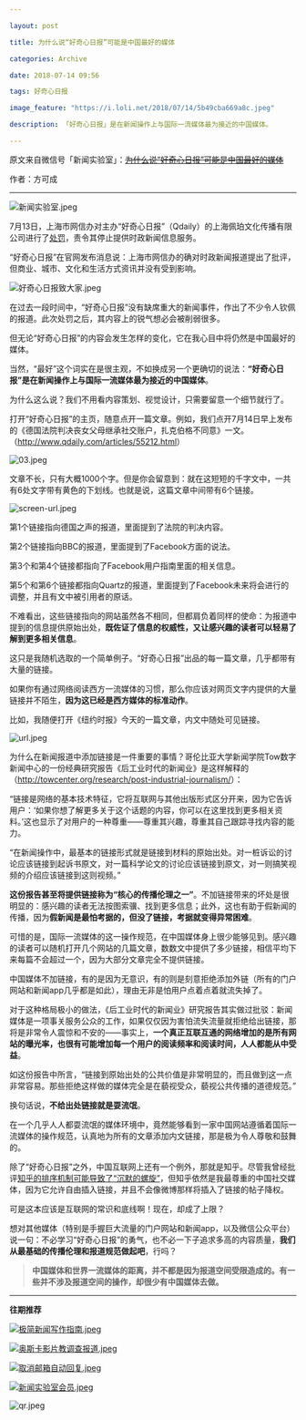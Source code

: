 ```yaml
---

layout: post

title: 为什么说“好奇心日报”可能是中国最好的媒体

categories: Archive

date: 2018-07-14 09:56

tags: 好奇心日报

image_feature: "https://i.loli.net/2018/07/14/5b49cba669a8c.jpeg"

description: 「好奇心日报」是在新闻操作上与国际一流媒体最为接近的中国媒体。

---
```


原文来自微信号「新闻实验室」：~~[为什么说“好奇心日报”可能是中国最好的媒体](https://mp.weixin.qq.com/s/ci5kl8KsBHNPk5OrGlRHrg)~~

作者：方可成

---

![新闻实验室.jpeg](https://i.loli.net/2018/07/14/5b49cba669a8c.jpeg)

7月13日，上海市网信办对主办“好奇心日报”（Qdaily）的上海佩珀文化传播有限公司进行了[处罚](https://mp.weixin.qq.com/s?__biz=MzI1MDE2OTEyNQ==&mid=2651495213&idx=1&sn=ea530bbcb39c565418a687ff92ec3d57&scene=21#wechat_redirect)，责令其停止提供时政新闻信息服务。

“好奇心日报”在官网发布消息说：上海市网信办的确对时政新闻报道提出了批评，但商业、城市、文化和生活方式资讯并没有受到影响。

![好奇心日报致大家.jpeg](https://i.loli.net/2018/07/14/5b49cba67512e.jpeg)

在过去一段时间中，“好奇心日报”没有缺席重大的新闻事件，作出了不少令人钦佩的报道。此次处罚之后，其内容上的锐气想必会被削弱很多。

但无论“好奇心日报”的内容会发生怎样的变化，它在我心目中将仍然是中国最好的媒体。

当然，“最好”这个词实在是很主观，不如换成另一个更确切的说法：**“好奇心日报”是在新闻操作上与国际一流媒体最为接近的中国媒体**。

为什么这么说？我们不用看内容策划、视觉设计，只需要留意一个细节就行了。

打开“好奇心日报”的主页，随意点开一篇文章。例如，我们点开7月14日早上发布的《德国法院判决丧女父母继承社交账户，扎克伯格不同意》一文。（<http://www.qdaily.com/articles/55212.html>）

![03.jpeg](https://i.loli.net/2018/07/14/5b49cba66a30a.jpeg)

文章不长，只有大概1000个字。但是你会留意到：就在这短短的千字文中，一共有6处文字带有黄色的下划线。也就是说，这篇文章中间带有6个链接。

![screen-url.jpeg](https://i.loli.net/2018/07/14/5b49cba67555d.jpeg)

第1个链接指向德国之声的报道，里面提到了法院的判决内容。

第2个链接指向BBC的报道，里面提到了Facebook方面的说法。

第3个和第4个链接都指向了Facebook用户指南里面的相关信息。

第5个和第6个链接都指向Quartz的报道，里面提到了Facebook未来将会进行的调整，并且有文中被引用者的原话。

不难看出，这些链接指向的网站虽然各不相同，但都肩负着同样的使命：为报道中提到的信息提供原始出处，**既佐证了信息的权威性，又让感兴趣的读者可以轻易了解到更多相关信息**。

这只是我随机选取的一个简单例子。“好奇心日报”出品的每一篇文章，几乎都带有大量的链接。

如果你有通过网络阅读西方一流媒体的习惯，那么你应该对网页文字内提供的大量链接并不陌生，**因为这已经是西方媒体的标准动作**。

比如，我随便打开《纽约时报》今天的一篇文章，内文中随处可见链接。

![url.jpeg](https://i.loli.net/2018/07/14/5b49cba675e32.jpeg)

为什么在新闻报道中添加链接是一件重要的事情？哥伦比亚大学新闻学院Tow数字新闻中心的一份经典研究报告《后工业时代的新闻业》是这样解释的（<http://towcenter.org/research/post-industrial-journalism/>）：

“链接是网络的基本技术特征，它将互联网与其他出版形式区分开来，因为它告诉用户：‘如果你想了解更多关于这个话题的内容，你可以在这里找到更多相关资料。’这也显示了对用户的一种尊重——尊重其兴趣，尊重其自己跟踪寻找内容的能力。

“在新闻操作中，最基本的链接形式就是链接到材料的原始出处。对一桩诉讼的讨论应该链接到起诉书原文，对一篇科学论文的讨论应该链接到原文，对一则搞笑视频的介绍应该链接到这则视频。”

**这份报告甚至将提供链接称为“核心的传播伦理之一”**。不加链接带来的坏处是很明显的：感兴趣的读者无法按图索骥、找到更多信息；此外，这也有助于假新闻的传播，因为**假新闻是最怕考据的，但没了链接，考据就变得异常困难**。

可惜的是，国际一流媒体的这一操作规范，在中国媒体身上很少能够见到。感兴趣的读者可以随机打开几个网站的几篇文章，数数文中提供了多少链接，相信平均下来每篇不会超过一个，因为大部分文章完全不提供链接。

中国媒体不加链接，有的是因为无意识，有的则是刻意拒绝添加外链（所有的门户网站和新闻app几乎都是如此），理由无非是怕用户点着点着就流失掉了。

对于这种格局极小的做法，《后工业时代的新闻业》研究报告其实做过批驳：新闻媒体是一项事关服务公众的工作，如果仅仅因为害怕流失流量就拒绝给出链接，那将是非常令人震惊和不安的——事实上，**一个真正互联互通的网络增加的是所有网站的曝光率，也很有可能增加每一个用户的阅读频率和阅读时间，人人都能从中受益**。

如这份报告中所言，“链接到原始出处的公共价值是非常明显的，而且做到这一点非常容易。那些拒绝这样做的媒体完全是在藐视受众，藐视公共传播的道德规范。”

换句话说，**不给出处链接就是耍流氓**。

在一个几乎人人都耍流氓的媒体环境中，竟然能够看到一家中国网站遵循着国际一流媒体的操作规范，认真地为所有的文章添加内文链接，那是极为令人尊敬和鼓舞的。

除了“好奇心日报”之外，中国互联网上还有一个例外，那就是知乎。尽管我曾经批评[知乎的排序机制可能导致了“沉默的螺旋”](https://mp.weixin.qq.com/s?__biz=MjM5NDEwNjQ0MQ==&mid=2654280899&idx=1&sn=4391c0fcd35f508bc2323d89073cb619&chksm=bd4d61e58a3ae8f37e52e42a197786a241e5b0521bf53ecce27f8dbca99be80355c6fe075670&scene=21#wechat_redirect)，但知乎依然是我最尊重的中国社交媒体，因为它允许自由插入链接，并且不会像微博那样将插入了链接的帖子降权。

可是这本应该是互联网的常识和底线啊！现在，却成了上限？

想对其他媒体（特别是手握巨大流量的门户网站和新闻app，以及微信公众平台）说一句：不必学习“好奇心日报”的勇气，也不必一下子追求多高的内容质量，**我们从最基础的传播伦理和报道规范做起吧**，行吗？

> **中国媒体和世界一流媒体的距离，并不都是因为报道空间受限造成的。有一些并不涉及报道空间的操作，却很少有中国媒体去做。**

---

**往期推荐**

[![极简新闻写作指南.jpeg](https://i.loli.net/2018/07/14/5b49cf42c3353.jpeg)](https://mp.weixin.qq.com/s?__biz=MjM5NDEwNjQ0MQ==&mid=2654280655&idx=1&sn=c79ae53a9acd79bc1007093d7f242053&chksm=bd4d66e98a3aeffff4da24731cf9b1da939363616d941cfe7b5828c2a72fe0efcb79fec9eb41&scene=21%23wechat_redirect)

[![奥斯卡影片教调查报道.jpeg](https://i.loli.net/2018/07/14/5b49cf42bf897.jpeg)
](https://mp.weixin.qq.com/s?__biz=MjM5NDEwNjQ0MQ==&mid=403587771&idx=1&sn=b9967d1b86799b102b353c6e613cfd39&scene=21%23wechat_redirect)

[![取消邮箱自动回复.jpeg](https://i.loli.net/2018/07/14/5b49cf243d0a9.jpeg)
](https://mp.weixin.qq.com/s?__biz=MjM5NDEwNjQ0MQ==&mid=2654279575&idx=1&sn=2fc8a3660f40cf5be48f3d470e289ef7&chksm=bd4d6ab18a3ae3a74771354b58bdd76732d8faf308b65dd6c61f0ad07186ec1487a92cd3dfb6&scene=21%23wechat_redirect)

[![新闻实验室会员.jpeg](https://i.loli.net/2018/07/14/5b49cf42c77df.jpeg)
](https://mp.weixin.qq.com/s?__biz=MjM5NDEwNjQ0MQ==&mid=2654280568&idx=3&sn=cd0c35cfcb8b3d359b0d8bc5be3461c8&chksm=bd4d665e8a3aef48b1ac3a59766119a1ccb80a75292b859474ebed9375fefb46b67e9312031a&scene=21%23wechat_redirect)

![qr.jpeg](https://i.loli.net/2018/07/14/5b49cf243ea6c.jpeg)
